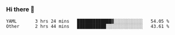 ### Hi there 👋

<!--
**yeya24/yeya24** is a ✨ _special_ ✨ repository because its `README.md` (this file) appears on your GitHub profile.

Here are some ideas to get you started:

- 🔭 I’m currently working on ...
- 🌱 I’m currently learning ...
- 👯 I’m looking to collaborate on ...
- 🤔 I’m looking for help with ...
- 💬 Ask me about ...
- 📫 How to reach me: ...
- 😄 Pronouns: ...
- ⚡ Fun fact: ...
-->

<!--START_SECTION:waka-->

```text
YAML       3 hrs 24 mins   █████████████▓░░░░░░░░░░░   54.05 %
Other      2 hrs 44 mins   ███████████░░░░░░░░░░░░░░   43.61 %
```

<!--END_SECTION:waka-->
